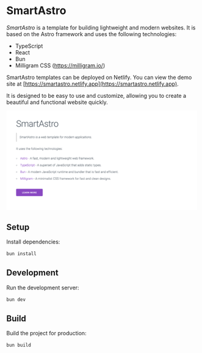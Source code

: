 # SmartAstro

*SmartAstro* is a template for building lightweight and modern websites. It is based on the Astro framework and uses the following technologies:

* TypeScript
* React
* Bun
* Milligram CSS (https://milligram.io/)

SmartAstro templates can be deployed on Netlify. 
You can view the demo site at [https://smartastro.netlify.app](https://smartastro.netlify.app).

It is designed to be easy to use and customize, allowing you to create a beautiful and functional website quickly.

<img src="smartastro.png" alt="SmartAstro" width="500px"/>

## Setup

Install dependencies:

```bash
bun install
```

## Development

Run the development server:

```bash
bun dev
```

## Build

Build the project for production:

```bash
bun build
```

